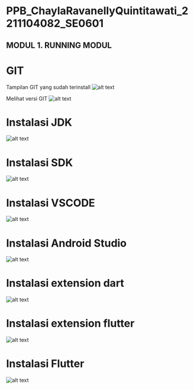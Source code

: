 # PPB_ChaylaRavanellyQuintitawati_2211104082_SE0601

## MODUL 1. RUNNING MODUL

# GIT

Tampilan GIT yang sudah terinstall
![alt text](<instalasi GIT.png>)

Melihat versi GIT
![alt text](<git version.png>)

# Instalasi JDK

![alt text](<instalasi JDK.png>)

# Instalasi SDK

![alt text](<instalasi SDK.png>)

# Instalasi VSCODE

![alt text](<instalasi VSCODE.png>)

# Instalasi Android Studio

![alt text](<instalasi android studio.png>)

# Instalasi extension dart

![alt text](<instalasi extension dart.png>)

# Instalasi extension flutter

![alt text](<instalasi extension flutter.png>)

# Instalasi Flutter
![alt text](<instalasi flutter.png>)
